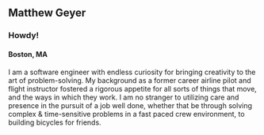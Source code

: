 ## Matthew Geyer

### Howdy!

#### Boston, MA

I am a software engineer with endless curiosity for bringing creativity to the art of problem-solving. My background as a former career airline pilot and flight instructor fostered a rigorous appetite for all sorts of things that move, and the ways in which they work. I am no stranger to utilizing care and presence in the pursuit of a job well done, whether that be through solving complex & time-sensitive problems in a fast paced crew environment, to building bicycles for friends. 

